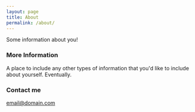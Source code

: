 ```yaml
---
layout: page
title: About
permalink: /about/
---
```


Some information about you!

### More Information

A place to include any other types of information that you'd like to include about yourself. Eventually.

### Contact me

[email@domain.com](mailto:email@domain.com)